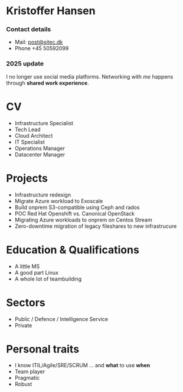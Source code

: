 # Kristoffer Hansen

### Contact details
 - Mail: post@sitec.dk
 - Phone +45 50592099

### 2025 update
I no longer use social media platforms. Networking with *me* happens through **shared work experience**.

# CV
- Infrastructure Specialist
- Tech Lead
- Cloud Architect
- IT Specialist
- Operations Manager
- Datacenter Manager

# Projects
- Infrastructure redesign
- Migrate Azure workload to Exoscale
- Build onprem S3-compatible using Ceph and rados
- POC Red Hat Openshift vs. Canonical OpenStack
- Migrating Azure workloads to onprem on Centos Stream
- Zero-downtime migration of legacy fileshares to new infrastrucure

# Education & Qualifications
- A little MS
- A good part Linux
- A whole lot of teambuilding

# Sectors
- Public / Defence / Intelligence Service
- Private

# Personal traits
- I know ITIL/Agile/SRE/SCRUM ... and **what** to use **when**
- Team player
- Pragmatic
- Robust
